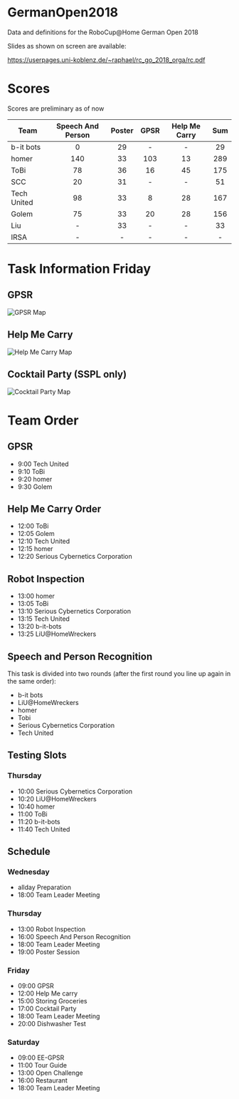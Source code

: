 # GermanOpen2018

Data and definitions for the RoboCup@Home German Open 2018

Slides as shown on screen are available:

https://userpages.uni-koblenz.de/~raphael/rc_go_2018_orga/rc.pdf

# Scores

Scores are preliminary as of now

| Team          | Speech And Person           | Poster | GPSR | Help Me Carry | Sum |
| ------------- |:---------------------------:|:------:|:----:|:-------------:|:---:|
| b-it bots     | 0                           | 29     | -    | -             | 29  |
| homer         | 140                         | 33     | 103  | 13            | 289 |
| ToBi          | 78                          | 36     | 16   | 45            | 175 |
| SCC           | 20                          | 31     | -    | -             | 51  |
| Tech United   | 98                          | 33     | 8    | 28            | 167 |
| Golem         | 75                          | 33     | 20   | 28            | 156 |
| Liu           | -                           | 33     | -    | -             | 33  |
| IRSA          | -                           | -      | -    | -             | -   |


# Task Information Friday

## GPSR

![GPSR Map](gpsr/gpsr_map.png "GPSR Map")

## Help Me Carry

![Help Me Carry Map](help_me_carry/help_me_carry_map.png "Help Me Carry Map")

## Cocktail Party (SSPL only)

![Cocktail Party Map](cocktail_party/cocktail_party_map.png "Cocktail Party Map")

# Team Order

## GPSR

* 9:00 Tech United
* 9:10 ToBi
* 9:20 homer
* 9:30 Golem

## Help Me Carry Order

* 12:00 ToBi
* 12:05 Golem
* 12:10 Tech United
* 12:15 homer
* 12:20 Serious Cybernetics Corporation

## Robot Inspection

* 13:00 homer
* 13:05 ToBi
* 13:10 Serious Cybernetics Corporation
* 13:15 Tech United
* 13:20 b-it-bots
* 13:25 LiU@HomeWreckers

## Speech and Person Recognition

This task is divided into two rounds (after the first round you line up again in the same order):

* b-it bots
* LiU@HomeWreckers
* homer
* Tobi
* Serious Cybernetics Corporation
* Tech United

## Testing Slots

### Thursday

* 10:00 Serious Cybernetics Corporation
* 10:20 LiU@HomeWreckers
* 10:40 homer
* 11:00 ToBi
* 11:20 b-it-bots
* 11:40 Tech United

## Schedule

### Wednesday

* allday Preparation
* 18:00 Team Leader Meeting

### Thursday
* 13:00 Robot Inspection
* 16:00 Speech And Person Recognition
* 18:00 Team Leader Meeting
* 19:00 Poster Session

### Friday

* 09:00 GPSR
* 12:00 Help Me carry
* 15:00 Storing Groceries
* 17:00 Cocktail Party
* 18:00 Team Leader Meeting
* 20:00 Dishwasher Test

### Saturday

* 09:00 EE-GPSR
* 11:00 Tour Guide
* 13:00 Open Challenge
* 16:00 Restaurant
* 18:00 Team Leader Meeting

